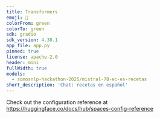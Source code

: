 ```yaml
---
title: Transformers
emoji: 🐢
colorFrom: green
colorTo: green
sdk: gradio
sdk_version: 4.38.1
app_file: app.py
pinned: true
license: apache-2.0
header: mini
fullWidth: true
models:
  - somosnlp-hackathon-2025/mistral-7B-ec-es-recetas
short_description: 'Chat: recetas en español'
---
```


Check out the configuration reference at https://huggingface.co/docs/hub/spaces-config-reference